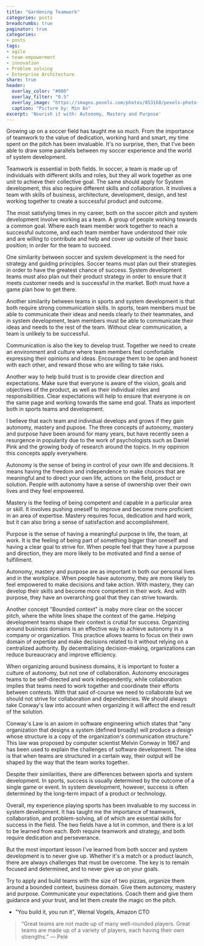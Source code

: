 ```yaml
---
title: "Gardening Teamwork"
categories: posts
breadcrumbs: true
paginator: true
categories: 
- posts
tags:
- agile
- team-empowerment
- innovation
- Problem solving
- Enterprise Architecture
share: true
header:
  overlay_color: "#000"
  overlay_filter: "0.5"
  overlay_image: "https://images.pexels.com/photos/853168/pexels-photo-853168.jpeg?auto=compress&cs=tinysrgb&w=1600"
  caption: "Picture by: Min An"
excerpt: 'Nourish it with: Autonomy, Mastery and Purpose'
---
```

Growing up on a soccer field has taught me so much. From the importance of teamwork to the value of dedication, working hard and smart, my time spent on the pitch has been invaluable. It's no surprise, then, that I've been able to draw some parallels between my soccer experience and the world of system development.

Teamwork is essential in both fields. In soccer, a team is made up of individuals with different skills and roles, but they all work together as one unit to achieve their collective goal. The same should apply for System development, this also require different skills and collaboration. It involves a team with skills of business, architecture, development, design, and test working together to create a successful product and outcome.

The most satisfying times in my career, both on the soccer pitch and system development involve working as a team. A group of people working towards a common goal. Where each team member work together to reach a successful outcome, and each team member have understood their role and are willing to contribute and help and cover up outside of their basic position; in order for the team to succeed. 

One similarity between soccer and system development is the need for strategy and guiding principles. Soccer teams must plan out their strategies in order to have the greatest chance of success. System development teams must also plan out their product strategy in order to ensure that it meets customer needs and is successful in the market. Both must have a game plan how to get there.

Another similarity between teams in sports and system development is that both require strong communication skills. In sports, team members must be able to communicate their ideas and needs clearly to their teammates, and in system development, team members must be able to communicate their ideas and needs to the rest of the team. Without clear communication, a team is unlikely to be successful.

Communication is also the key to develop trust. Together we need to create an environment and culture where team members feel comfortable expressing their opinions and ideas. Encourage them to be open and honest with each other, and reward those who are willing to take risks.

Another way to help build trust is to provide clear direction and expectations. Make sure that everyone is aware of the vision, goals and objectives of the product, as well as their individual roles and responsibilities. Clear expectations will help to ensure that everyone is on the same page and working towards the same end goal. Thats as importent both in sports teams and development.

I believe that each team and individual develops and grows if they gain autonomy, mastery and pupose. The three concepts of autonomy, mastery and purpose have been around for many years, but have recently seen a resurgence in popularity due to the work of psychologists such as Daniel Pink and the growing body of research around the topics. In my oppinion this concepts apply everywhere. 

Autonomy is the sense of being in control of your own life and decisions. It means having the freedom and independence to make choices that are meaningful and to direct your own life, actions on the field, product or solution. People with autonomy have a sense of ownership over their own lives and they feel empowered.

Mastery is the feeling of being competent and capable in a particular area or skill. It involves pushing oneself to improve and become more proficient in an area of expertise. Mastery requires focus, dedication and hard work, but it can also bring a sense of satisfaction and accomplishment. 

Purpose is the sense of having a meaningful purpose in life, the team, at work. It is the feeling of being part of something bigger than oneself and having a clear goal to strive for. When people feel that they have a purpose and direction, they are more likely to be motivated and find a sense of fulfillment. 

Autonomy, mastery and purpose are as important in both our personal lives and in the workplace. When people have autonomy, they are more likely to feel empowered to make decisions and take action. With mastery, they can develop their skills and become more competent in their work. And with purpose, they have an overarching goal that they can strive towards. 

Another concept "Bounded context" is maby more clear on the soccer pitch, where the white lines shape the context of the game. Helping development teams shape their context is crutial for success. Organizing around business domains is an effective way to achieve autonomy in a company or organization. This practice allows teams to focus on their own domain of expertise and make decisions related to it without relying on a centralized authority. By decentralizing decision-making, organizations can reduce bureaucracy and improve efficiency.

When organizing around business domains, it is important to foster a culture of autonomy, but not one of collaboration. Autonomy encourages teams to be self-directed and work independently, while collaboration implies that teams need to work together and coordinate their efforts between contexts. With that said of-course we need to collaborate but we should not strive for collaboration and dependencies. We should always take Conway's law into account when organizing it will affect the end result of the solution.

Conway's Law is an axiom in software engineering which states that "any organization that designs a system (defined broadly) will produce a design whose structure is a copy of the organization's communication structure." This law was proposed by computer scientist Melvin Conway in 1967 and has been used to explain the challenges of software development. The idea is that when teams are structured in a certain way, their output will be shaped by the way that the team works together.

Despite their similarities, there are differences between sports and system development. In sports, success is usually determined by the outcome of a single game or event. In system development, however, success is often determined by the long-term impact of a product or technology.

Overall, my experience playing sports has been invaluable to my success in system development. It has taught me the importance of teamwork, collaboration, and problem-solving, all of which are essential skills for success in the field. The two fields have a lot in common, and there is a lot to be learned from each. Both require teamwork and strategy, and both require dedication and perseverance. 

But the most important lesson I've learned from both soccer and system development is to never give up. Whether it's a match or a product launch, there are always challenges that must be overcome. The key is to remain focused and determined, and to never give up on your goals.

Try to apply and build teams with the size of two pizzas, organize them around a bounded context, business domain. Give them autonomy, mastery and purpose. Communicate your expectations. Coach them and give them guidance and your trust, and let them create the magic on the pitch.

- "You build it, you run it",  Wernal Vogels, Amazon CTO 

> “Great teams are not made up of many well-rounded players. Great teams are made up of a variety of players, each having their own strengths.” — Pelé
